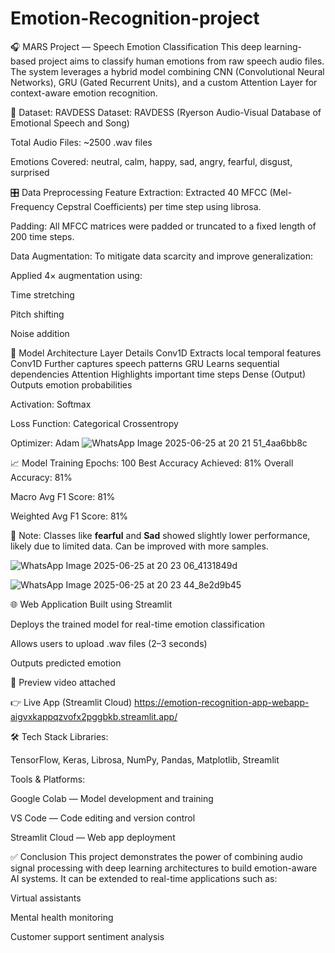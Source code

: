 # Emotion-Recognition-project


🎧 MARS Project — Speech Emotion Classification
This deep learning-based project aims to classify human emotions from raw speech audio files. The system leverages a hybrid model combining CNN (Convolutional Neural Networks), GRU (Gated Recurrent Units), and a custom Attention Layer for context-aware emotion recognition.

📁 Dataset: RAVDESS
Dataset: RAVDESS (Ryerson Audio-Visual Database of Emotional Speech and Song)

Total Audio Files: ~2500 .wav files

Emotions Covered:
neutral, calm, happy, sad, angry, fearful, disgust, surprised

🎛️ Data Preprocessing
Feature Extraction:
Extracted 40 MFCC (Mel-Frequency Cepstral Coefficients) per time step using librosa.

Padding:
All MFCC matrices were padded or truncated to a fixed length of 200 time steps.

Data Augmentation:
To mitigate data scarcity and improve generalization:

Applied 4× augmentation using:

Time stretching

Pitch shifting

Noise addition

🧠 Model Architecture
Layer	Details
Conv1D	Extracts local temporal features
Conv1D	Further captures speech patterns
GRU	Learns sequential dependencies
Attention	Highlights important time steps
Dense (Output)	Outputs emotion probabilities

Activation: Softmax

Loss Function: Categorical Crossentropy

Optimizer: Adam
![WhatsApp Image 2025-06-25 at 20 21 51_4aa6bb8c](https://github.com/user-attachments/assets/d1692343-50f2-4b84-aa18-447bd620d744)





📈 Model Training
Epochs: 100
Best Accuracy Achieved: 81% 
Overall Accuracy: 81%

Macro Avg F1 Score: 81%

Weighted Avg F1 Score: 81%

📝 Note: Classes like **fearful** and **Sad** showed slightly lower performance, likely due to limited data. Can be improved with more samples.

![WhatsApp Image 2025-06-25 at 20 23 06_4131849d](https://github.com/user-attachments/assets/aaa439bf-a221-4f33-90c4-ac790fa90dd8)

![WhatsApp Image 2025-06-25 at 20 23 44_8e2d9b45](https://github.com/user-attachments/assets/00700eb5-3a97-4449-8ece-31f96ab7721e)

🌐 Web Application
Built using Streamlit

Deploys the trained model for real-time emotion classification

Allows users to upload .wav files (2–3 seconds)

Outputs predicted emotion

🎥 Preview video attached 

👉 Live App (Streamlit Cloud)  https://emotion-recognition-app-webapp-aigvxkappqzvofx2pggbkb.streamlit.app/

🛠️ Tech Stack
Libraries:

TensorFlow, Keras, Librosa, NumPy, Pandas, Matplotlib, Streamlit

Tools & Platforms:

Google Colab — Model development and training

VS Code — Code editing and version control

Streamlit Cloud — Web app deployment

✅ Conclusion
This project demonstrates the power of combining audio signal processing with deep learning architectures to build emotion-aware AI systems. It can be extended to real-time applications such as:

Virtual assistants

Mental health monitoring

Customer support sentiment analysis
